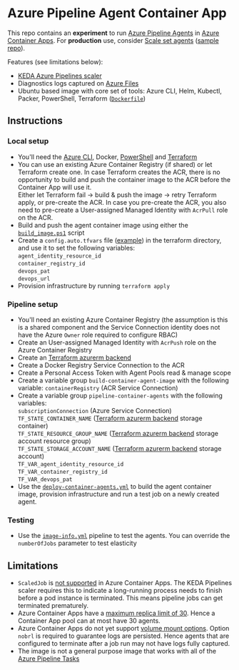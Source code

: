 # Azure Pipeline Agent Container App
This repo contains an __experiment__ to run [Azure Pipeline Agents](https://learn.microsoft.com/azure/devops/pipelines/agents/docker?view=azure-devops) in [Azure Container Apps](https://azure.microsoft.com/products/container-apps). For __production__ use, consider [Scale set agents](https://learn.microsoft.com/en-us/azure/devops/pipelines/agents/scale-set-agents?view=azure-devops) ([sample repo](https://github.com/geekzter/azure-pipeline-agents)).

Features (see limitations below):
- [KEDA Azure Pipelines scaler](https://keda.sh/docs/scalers/azure-pipelines/)
- Diagnostics logs captured on [Azure Files](https://azure.microsoft.com/en-us/products/storage/files/)
- Ubuntu based image with core set of tools: Azure CLI, Helm, Kubectl, Packer, PowerShell, Terraform ([`Dockerfile`](./images/ubuntu/Dockerfile))

## Instructions

### Local setup
- You'll need the [Azure CLI](http://aka.ms/azure-cli), Docker, [PowerShell](https://learn.microsoft.com/en-us/powershell/scripting/install/installing-powershell) and [Terraform](https://developer.hashicorp.com/terraform/downloads)
- You can use an existing Azure Container Registry (if shared) or let Terraform create one. In case Terraform creates the ACR, there is no opportunity to build and push the container image to the ACR before the Container App will use it.   
Either let Terraform fail -> build & push the image -> retry Terraform apply, or pre-create the ACR. In case you pre-create the ACR, you also need to pre-create a User-assigned Managed Identity with `AcrPull` role on the ACR.
- Build and push the agent container image using either the [`build_image.ps1`](./scripts/build_image.ps1) script
- Create a `config.auto.tfvars` file ([example](./terraform/config.auto.tfvars.example)) in the terraform directory, and use it to set the following variables:   
`agent_identity_resource_id`  
`container_registry_id`   
`devops_pat`   
`devops_url`   
- Provision infrastructure by running `terraform apply`

### Pipeline setup
- You'll need an existing Azure Container Registry (the assumption is this is a shared component and the Service Connection identity does not have the Azure `Owner` role required to configure RBAC)
- Create an User-assigned Managed Identity with `AcrPush` role on the Azure Container Registry
- Create an [Terraform azurerm backend](https://developer.hashicorp.com/terraform/language/settings/backends/azurerm)
- Create a Docker Registry Service Connection to the ACR
- Create a Personal Access Token with Agent Pools read & manage scope
- Create a variable group `build-container-agent-image` with the following variable:   `containerRegistry` (ACR Service Connection)
- Create a variable group `pipeline-container-agents` with the following variables:   
`subscriptionConnection` (Azure Service Connection)  
`TF_STATE_CONTAINER_NAME` ([Terraform azurerm backend](https://developer.hashicorp.com/terraform/language/settings/backends/azurerm) storage container)   
`TF_STATE_RESOURCE_GROUP_NAME` ([Terraform azurerm backend](https://developer.hashicorp.com/terraform/language/settings/backends/azurerm) storage account resource group)  
`TF_STATE_STORAGE_ACCOUNT_NAME` ([Terraform azurerm backend](https://developer.hashicorp.com/terraform/language/settings/backends/azurerm) storage account)  
`TF_VAR_agent_identity_resource_id`  
`TF_VAR_container_registry_id`  
`TF_VAR_devops_pat`
- Use the [`deploy-container-agents.yml`](./pipelines/deploy-container-agents.yml) to build the agent container image, provision infrastructure and run a test job on a newly created agent.
### Testing
- Use the [`image-info.yml`](./pipelines/image-info.yml) pipeline to test the agents. You can override the `numberOfJobs` parameter to test elasticity

## Limitations
- `ScaledJob` is [not supported](https://github.com/microsoft/azure-container-apps/issues/24) in Azure Container Apps. The KEDA Pipelines scaler requires this to indicate a long-running process needs to finish before a pod instance is terminated. This means pipeline jobs can get terminated prematurely.
- Azure Container Apps have a [maximum replica limit of 30](https://learn.microsoft.com/en-us/azure/container-apps/scale-app). Hence a Container App pool can at most have 30 agents.
- Azure Container Apps do not yet support [volume mount options](https://github.com/microsoft/azure-container-apps/issues/520). Option `nobrl` is required to guarantee logs are persisted. Hence agents that are configured to terminate after a job run may not have logs fully captured.
- The image is not a general purpose image that works with all of the [Azure Pipeline Tasks](https://github.com/microsoft/azure-pipelines-tasks)
